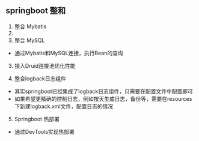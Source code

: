 
## springboot 整和

1. 整合 Mybatis
2. 
2. 整合 MySQL
* 通过Mybatis和MySQL连接，执行Bean的查询

3. 接入Druid连接池优化性能

4. 整合logback日志组件
* 其实springboot已经集成了logback日志组件，只需要在配置文件中配置即可
* 如果希望更精确的控制日志，例如按天生成日志，备份等，需要在resources下新建logback.xml文件，配置日志的情况

5. Springboot 热部署
* 通过DevTools实现热部署

